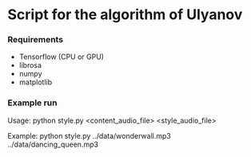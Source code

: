 # Script for the algorithm of Ulyanov

### Requirements

- Tensorflow (CPU or GPU)
- librosa
- numpy
- matplotlib

### Example run

Usage: python style.py <content_audio_file> <style_audio_file>

Example: python style.py ../data/wonderwall.mp3 ../data/dancing_queen.mp3